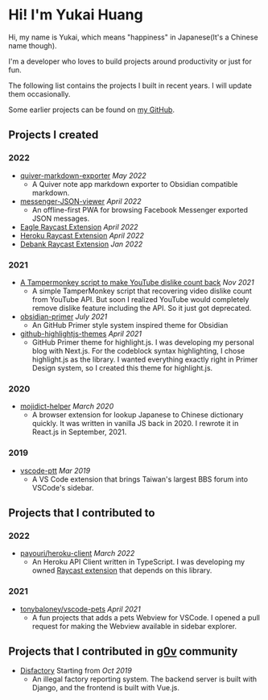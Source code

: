 # Hi! I'm Yukai Huang

Hi, my name is Yukai, which means "happiness" in Japanese(It's a Chinese name though). 

I'm a developer who loves to build projects around productivity or just for fun.

The following list contains the projects I built in recent years. I will update them occasionally.

Some earlier projects can be found on [my GitHub](https://github.com/Yukaii?tab=repositories).

## Projects I created

### 2022

- [quiver-markdown-exporter](https://github.com/Yukaii/quiver-markdown-exporter) _May 2022_
	- A Quiver note app markdown exporter to Obsidian compatible markdown.
- [messenger-JSON-viewer](https://github.com/Yukaii/messenger-JSON-viewer) _April 2022_
	- An offline-first PWA for browsing Facebook Messenger exported JSON messages. 
- [Eagle Raycast Extension](https://www.raycast.com/Yukai/eagle) _April 2022_
- [Heroku Raycast Extension](https://www.raycast.com/Yukai/heroku) _April 2022_
- [Debank Raycast Extension](https://www.raycast.com/Yukai/debank) _Jan 2022_

### 2021

- [A Tampermonkey script to make YouTube dislike count back](https://gist.github.com/Yukaii/48801545e9cb2c1e7fb84ac39af112b2) _Nov 2021_
	- A simple TamperMonkey script that recovering video dislike count from YouTube API. But soon I realized YouTube would completely remove dislike feature including the API. So it just got deprecated.
- [obsidian-primer](https://github.com/Yukaii/obsidian-primer) _July 2021_
	- An GitHub Primer style system inspired theme for Obsidian
- [github-highlightjs-themes](https://github.com/Yukaii/github-highlightjs-themes) _April 2021_
	- GitHub Primer theme for highlight.js. I was developing my personal blog with Next.js. For the codeblock syntax highlighting, I chose highlight.js as the library. I wanted everything exactly right in Primer Design system, so I created this theme for highlight.js.

### 2020

- [mojidict-helper](https://github.com/Yukaii/mojidict-helper) _March 2020_
	- A browser extension for lookup Japanese to Chinese dictionary quickly. It was written in vanilla JS back in 2020. I rewrote it in React.js in September, 2021.
### 2019

- [vscode-ptt](https://github.com/Yukaii/vscode-ptt) _Mar 2019_
	- A VS Code extension that brings Taiwan's largest BBS forum into VSCode's sidebar.

## Projects that I contributed to

### 2022

- [payouri/heroku-client](https://github.com/payouri/heroku-client) _March 2022_
	- An Heroku API Client written in TypeScript. I was developing my owned [Raycast extension](https://github.com/raycast/extensions/pull/1160) that depends on this library.

### 2021

- [tonybaloney/vscode-pets](https://github.com/tonybaloney/vscode-pets) _April 2021_
	- A fun projects that adds a pets Webview for VSCode. I opened a pull request for making the Webview available in sidebar explorer.

## Projects that I contributed in [g0v](https://g0v.tw/) community

- [Disfactory](https://disfactory.tw) Starting from _Oct 2019_
	- An illegal factory reporting system. The backend server is built with Django, and the frontend is built with Vue.js.
